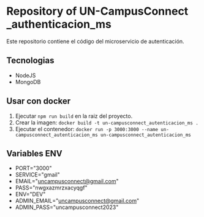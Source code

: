 # Repository of UN-CampusConnect _authenticacion_ms


Este repositorio contiene el código del microservicio de autenticación.

## Tecnologias

- NodeJS
- MongoDB

## Usar con docker
1. Ejecutar `npm run build` en la raiz del proyecto.
2. Crear la imagen: `docker build -t un-campusconnect_autenticacion_ms .`
3. Ejecutar el contenedor: `docker run -p 3000:3000 --name un-campusconnect_autenticacion_ms un-campusconnect_autenticacion_ms`

## Variables ENV
- PORT="3000"
- SERVICE="gmail"
- EMAIL="uncampusconnect@gmail.com"
- PASS="nwgxazmrzxacyqgf"
- ENV="DEV"
- ADMIN_EMAIL="uncampusconnect@gmail.com"
- ADMIN_PASS="uncampusconnect2023"